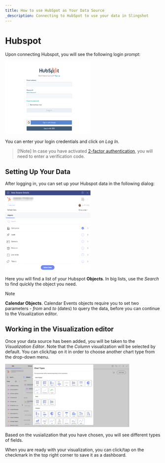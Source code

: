 ```yaml
---
title: How to use HubSpot as Your Data Source
_description: Connecting to HubSpot to use your data in Slingshot
---
```


# Hubspot

Upon connecting Hubspot, you will see the following login prompt:

<img src="images/hubspot-login.png" alt="Hubspot login prompt" class="responsive-img" width="55%"/>

You can enter your login credentials and click on *Log In*.

>[!Note] In case you have activated [2-factor authentication](https://knowledge.hubspot.com/account/how-can-i-set-up-two-factor-authentication-for-my-hubspot-login), you will need to enter a verification code.

## Setting Up Your Data

After logging in, you can set up your Hubspot data in the following dialog:

<img src="../images/hubspot-data-source-details.png" alt="Set up your data dialog" class="responsive-img" width="55%"/>

Here you will find a list of your Hubspot **Objects**. In big lists, use the *Search* to find quickly the object you need.

>[!NOTE]
>**Calendar Objects**.
>Calendar Events objects require you to set two parameters - *from* and *to* (dates) to query the data, before you can continue to the Visualization editor. 

## Working in the Visualization editor

Once your data source has been added, you will be taken to the *Visualization Editor*. Note that the *Column* visualization will be selected by default. You can click/tap on it in order to choose another chart type from the drop-down menu.

<img src="images/hubspot-chart-types.png" alt="List of chart types while using Hubspot as a data source" class="responsive-img" width="80%"/>

Based on the vusialization that you have chosen, you will see different types of fields.

When you are ready with your visualization, you can click/tap on the checkmark in the top right corner to save it as a dashboard. 